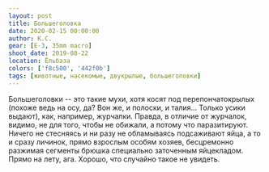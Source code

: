 ```yaml
---
layout: post
title: Большеголовка
date: 2020-02-15 00:00:00
author: К.С.
gear: [E-3, 35mm macro]
shoot_date: 2019-08-22
location: Ёльбаза
colors: ['f8c500', '442f0b']
tags: [животные, насекомые, двукрылые, большеголовки]
---
```

Большеголовки -- это такие мухи, хотя косят под перепончатокрылых (похоже ведь на осу, да? Вон же, и полоски, и талия... Только усики выдают), как, например, журчалки. Правда, в отличие от журчалок, видимо, не для того, чтобы не обижали, а потому что паразитируют. Ничего не стесняясь и ни разу не обламываясь подсаживают яйца, а то и сразу личинок, прямо взрослым особям хозяев, бесцремонно разжимая сегменты брюшка специально заточенным яйцекладом. Прямо на лету, ага. Хорошо, что случайно такое не увидеть.
